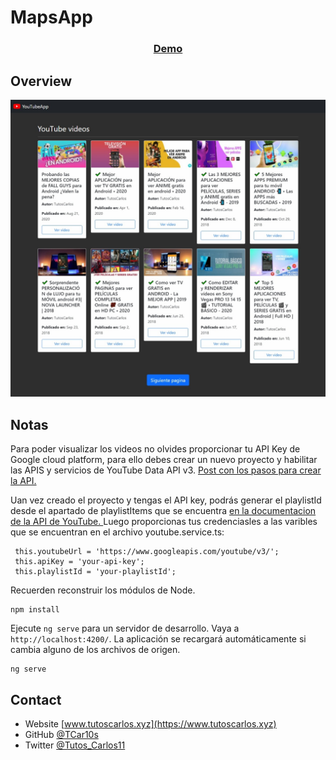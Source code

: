 # MapsApp

<div align="center">
  <h3>
    <a href="https://ng-youtube-app.netlify.app/" target="_blank">
      Demo
    </a>
  </h3>
</div>

## Overview

![screenshot](https://raw.githubusercontent.com/TCar10s/ng-youtube-app/main/src/assets/img/screenshot-desktop.jpeg)

## Notas

Para poder visualizar los videos no olvides proporcionar tu API Key de Google cloud platform,
para ello debes crear un nuevo proyecto y habilitar las APIS y servicios de YouTube Data API
v3.
<a href="https://www.pluginsxbmc.com/2020/09/como-crear-una-api-para-youtube.html" target="_blank">
    Post con los pasos para crear la API.
</a>

Uan vez creado el proyecto y tengas el API key, podrás generar el playlistId desde el apartado
de playlistItems que se encuentra
<a href="https://developers.google.com/youtube/v3/docs">
    en la documentacion de la API de YouTube.
</a>
Luego proporcionas tus credenciasles a las varibles que se encuentran en el archivo youtube.service.ts:
```
 this.youtubeUrl = 'https://www.googleapis.com/youtube/v3/';
 this.apiKey = 'your-api-key';
 this.playlistId = 'your-playlistId';
```

Recuerden reconstruir los módulos de Node.

```
npm install
```

Ejecute `ng serve` para un servidor de desarrollo. Vaya a `http://localhost:4200/`. La aplicación se recargará automáticamente si cambia alguno de los archivos de origen.

```
ng serve
```

## Contact

- Website [www.tutoscarlos.xyz](https://www.tutoscarlos.xyz)
- GitHub [@TCar10s](https://https://github.com/TCar10s)
- Twitter [@Tutos_Carlos11](https://twitter.com/Tutos_Carlos11)
